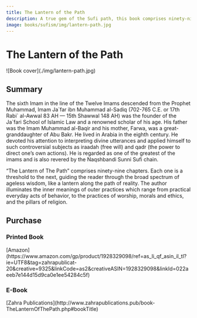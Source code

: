 ```yaml
---
title: The Lantern of the Path
description: A true gem of the Sufi path, this book comprises ninety-nine chapters. Each one is a threshold to the next, guiding the reader through the broad spectrum of ageless wisdom, like a lantern along the path of reality.
image: books/sufism/img/lantern-path.jpg
---
```


# The Lantern of the Path

<div markdown="1" class="cover-image">
![Book cover](./img/lantern-path.jpg)
</div>

## Summary

The sixth Imam in the line of the Twelve Imams descended from the Prophet Muhammad, Imam Ja\`far ibn Muhammad al-Sadiq (702-765 C.E. or 17th Rabi\` al-Awwal 83 AH — 15th Shawwal 148 AH) was the founder of the Ja`fari School of Islamic Law and a renowned scholar of his age. His father was the Imam Muhammad al-Baqir and his mother, Farwa, was a great-granddaughter of Abu Bakr. He lived in Arabia in the eighth century. He devoted his attention to interpreting divine utterances and applied himself to such controversial subjects as iraadah (free will) and qadr (the power to direct one’s own actions). He is regarded as one of the greatest of the imams and is also revered by the Naqshbandi Sunni Sufi chain.

“The Lantern of The Path” comprises ninety-nine chapters. Each one is a threshold to the next, guiding the reader through the broad spectrum of ageless wisdom, like a lantern along the path of reality. The author illuminates the inner meanings of outer practices which range from practical everyday acts of behavior, to the practices of worship, morals and ethics, and the pillars of religion.

## Purchase

### Printed Book

<div markdown="3" class="purchase-link">
[Amazon](https://www.amazon.com/gp/product/1928329098/ref=as_li_qf_asin_il_tl?ie=UTF8&tag=zahrapublicat-20&creative=9325&linkCode=as2&creativeASIN=1928329098&linkId=022aeeb7e144d15d9ca0e1ee54284c5f)
</div>

### E-Book

<div markdown="3" class="purchase-link">
[Zahra Publications](http://www.zahrapublications.pub/book-TheLanternOfThePath.php#bookTitle)
</div>